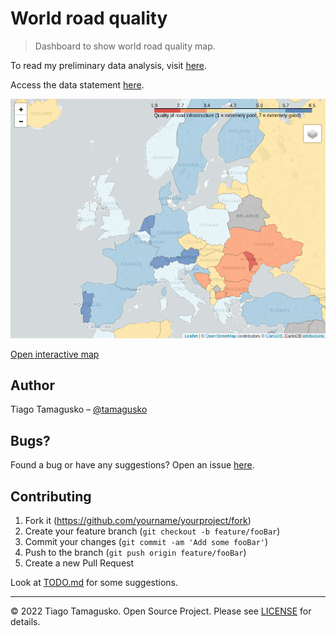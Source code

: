 # World road quality

> Dashboard to show world road quality map.

To read my preliminary data analysis, visit [here](https://github.com/tamagusko/road-quality/blob/main/pages/analysis.md).

Access the data statement [here](https://github.com/tamagusko/road-quality/tree/main/data).

![](img/miniature.png)

[Open interactive map](http://roadquality.tamagusko.com/)

## Author

Tiago Tamagusko – [@tamagusko](https://github.com/tamagusko)

## Bugs?

Found a bug or have any suggestions? Open an issue [here](https://github.com/tamagusko/road-quality/issues).

## Contributing

1. Fork it (<https://github.com/yourname/yourproject/fork>)
2. Create your feature branch (`git checkout -b feature/fooBar`)
3. Commit your changes (`git commit -am 'Add some fooBar'`)
4. Push to the branch (`git push origin feature/fooBar`)
5. Create a new Pull Request

Look at [TODO.md](https://github.com/tamagusko/road-quality/blob/main/TODO.md) for some suggestions.

---

© 2022 Tiago Tamagusko.
Open Source Project. Please see [LICENSE](https://github.com/tamagusko/road-quality/blob/main/LICENSE) for details.
